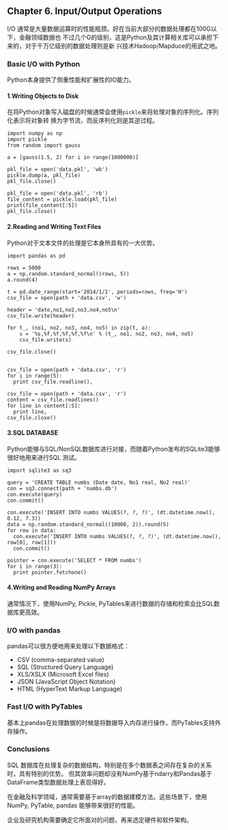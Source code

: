 ## Chapter 6. Input/Output Operations

I/O 通常是大量数据运算时的性能瓶颈。好在当前大部分的数据处理都在100G以下，金融领域数据也
不过几个G的级别，这是Python及其计算相关库可以承担下来的，对于千万亿级别的数据处理则是新
兴技术Hadoop/Mapduce的用武之地。

### Basic I/O with Python

Python本身提供了侧重性能和扩展性的IO能力。

#### 1.Writing Objects to Disk

在将Python对象写入磁盘的时候通常会使用`pickle`来将处理对象的序列化。序列化表示将对象转
换为字节流，而反序列化则是其逆过程。

```
import numpy as np
import pickle
from random import gauss

a = [gauss(1.5, 2) for i in range(1000000)]

pkl_file = open('data.pkl', 'wb')
pickle.dump(a, pkl_file)
pkl_file.close()

pkl_file = open('data.pkl', 'rb')
file_content = pickle.load(pkl_file)
print(file_content[:5])
pkl_file.close()
```

#### 2.Reading and Writing Text Files

Python对于文本文件的处理是它本身所具有的一大优势。

```
import pandas as pd

rows = 5000
a = np.random.standard_normal((rows, 5))
a.round(4)

t = pd.date_range(start='2014/1/1', periods=rows, freq='H')
csv_file = open(path + 'data.csv', 'w')

header = 'date,no1,no2,no3,no4,no5\n'
csv_file.write(header)

for t_, (no1, no2, no3, no4, no5) in zip(t, a):
    s = '%s,%f,%f,%f,%f,%f\n' % (t_, no1, no2, no3, no4, no5)
    csv_file.write(s)

csv_file.close()


csv_file = open(path + 'data.csv', 'r')
for i in range(5):
  print csv_file.readline(),

csv_file = open(path + 'data.csv', 'r')         
content = csv_file.readlines()         
for line in content[:5]:
  print line,
csv_file.close()          

```

#### 3.SQL DATABASE

Python能够与SQL/NonSQL数据库进行对接，而随着Python发布的SQLite3能够很好地用来进行SQL
测试。

```
import sqlite3 as sq3

query = 'CREATE TABLE numbs (Date date, No1 real, No2 real)'
con = sq3.connect(path + 'numbs.db')
con.execute(query)
con.commit()

con.execute('INSERT INTO numbs VALUES(?, ?, ?)', (dt.datetime.now(), 0.12, 7.3))
data = np.random.standard_normal((10000, 2)).round(5)
for row in data:
  con.execute('INSERT INTO numbs VALUES(?, ?, ?)', (dt.datetime.now(), row[0], row[1]))
  con.commit()

pointer = con.execute('SELECT * FROM numbs')
for i in range(3):
  print pointer.fetchone()
```

#### 4.Writing and Reading NumPy Arrays

通常情况下，使用NumPy, Pickle, PyTables来进行数据的存储和检索会比SQL数据库更高效。

### I/O with pandas

pandas可以很方便地用来处理以下数据格式：

- CSV (comma-separated value)
- SQL (Structured Query Language)
- XLS/XSLX (Microsoft Excel files)
- JSON (JavaScript Object Notation)
- HTML (HyperText Markup Language)

### Fast I/O with PyTables

基本上pandas在处理数据的时候是将数据导入内存进行操作，而PyTables支持外存操作。

### Conclusions

SQL 数据库在处理复杂的数据结构，特别是在多个数据表之间存在复杂的关系时，具有特别的优势。
但其效率问题却没有NumPy基于ndarry和Pandas基于DataFrame类型数据处理上表现得好。

在金融及科学领域，通常需要基于array的数据建模方法。这些场景下，使用NumPy, PyTable, pandas
能够带来很好的性能。

企业及研究机构需要确定它所面对的问题，再来选定硬件和软件架构。
